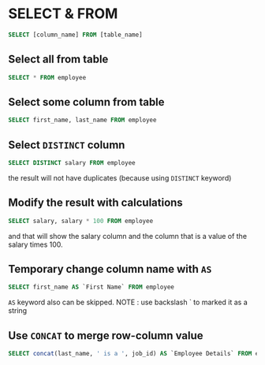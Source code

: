 # SELECT & FROM
```sql
SELECT [column_name] FROM [table_name]
```

## Select all from table
```sql
SELECT * FROM employee
```

## Select some column from table
```sql
SELECT first_name, last_name FROM employee
```

## Select `DISTINCT` column
```sql
SELECT DISTINCT salary FROM employee
```

the result will not have duplicates (because using `DISTINCT` keyword)

## Modify the result with calculations
```sql
SELECT salary, salary * 100 FROM employee
```

and that will show the salary column and the column that is a value of the salary times 100.

## Temporary change column name with `AS`
```sql
SELECT first_name AS `First Name` FROM employee
```

`AS` keyword also can be skipped.
NOTE : use backslash \` to marked it as a string


## Use `CONCAT` to merge row-column value
```sql
SELECT concat(last_name, ' is a ', job_id) AS `Employee Details` FROM employee
```
